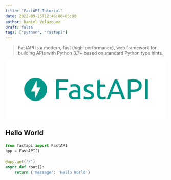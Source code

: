 ```yaml
---
title: "FastAPI Tutorial"
date: 2022-09-25T12:46:08-05:00
author: Daniel Velázquez
draft: false
tags: ["python", "fastapi"]
---
```


> FastAPI is a modern, fast (high-performance), web framework for building APIs with Python 3.7+ based on standard Python type hints.

![img](/img/fastapi.png)

## Hello World

```py {linenos=false,hl_lines=[1,"4-5"],linenostart=199}
from fastapi import FastAPI
app = FastAPI()

@app.get('/')
async def root():
    return {'message': 'Hello World'}
```
